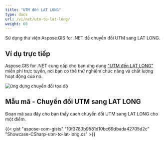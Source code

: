 ```yaml
---
title: "UTM đến LAT LONG"
type: docs
url: /vi/net/utm-to-lat-long/
weight: 60
---
```


Sử dụng thư viện Aspose.GIS for .NET để chuyển đổi UTM sang LAT LONG.

## **Ví dụ trực tiếp**

Aspose.GIS for .NET cung cấp cho bạn ứng dụng ["UTM đến LAT LONG"](https://products.aspose.app/gis/transformation/utm-to-lat-long) miễn phí trực tuyến, nơi bạn có thể thử nghiệm chức năng và chất lượng hoạt động của nó.

![ứng dụng chuyển đổi tọa độ](transform-coordinates.png)

## **Mẫu mã - Chuyển đổi UTM sang LAT LONG**

Đoạn mã sau đây cho bạn thấy cách chuyển đổi UTM sang LAT LONG cho một điểm.

{{< gist "aspose-com-gists" "10f3783b9581d10bc69dbada42705d2c" "Showcase-CSharp-utm-to-lat-long.cs" >}}

